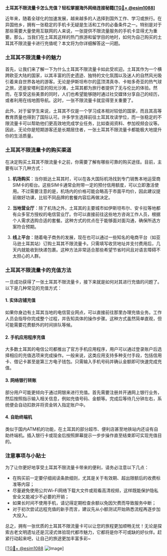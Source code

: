 **土耳其不限流量卡怎么充值？轻松掌握海外网络连接秘籍[[TG💪+ @esim1088](https://t.me/s/esim1088)]**

近年来，随着全球化的加速发展，越来越多的人选择到国外工作、学习或旅行。在异国他乡，拥有一张稳定的手机卡无疑是生活和工作的必备条件之一。特别是对于那些需要大量使用互联网的人来说，一张提供不限流量服务的手机卡显得尤为重要。那么，当我们在土耳其这样的热门旅游和留学目的地时，如何为自己购买的土耳其不限流量卡进行充值呢？本文将为你详细解答这一问题。

### 土耳其不限流量卡的魅力

首先，让我们来了解一下为什么土耳其不限流量卡如此受欢迎。土耳其作为一个横跨欧亚大陆的国家，以其丰富的历史遗迹、独特的文化氛围以及迷人的自然风光吸引着来自世界各地的游客。无论是伊斯坦布尔的蓝顶清真寺、卡帕多奇亚的热气球之旅，还是安塔利亚的阳光沙滩，土耳其都为旅行者提供了无与伦比的体验。然而，在享受这些美景的同时，人们也希望能够随时通过社交媒体分享自己的经历，或者利用在线地图导航。这时，一张不限流量卡就显得至关重要了。

此外，对于留学生来说，土耳其不仅是一个学习成本相对较低的国家，而且其高等教育质量也得到了国际认可。许多学生选择前往土耳其攻读学位，而一张稳定的不限流量卡可以帮助他们更高效地完成学业任务，比如查阅资料、参加视频会议等。因此，无论你是短期游客还是长期居住者，一张土耳其不限流量卡都能极大地提升你的生活质量。

### 土耳其不限流量卡的购买渠道

在决定购买土耳其不限流量卡之前，你需要了解有哪些可靠的购买途径。目前，主要有以下几种方式：

1. **机场购买**：当你抵达土耳其时，可以在各大国际机场找到专门销售本地运营商SIM卡的柜台。这些SIM卡通常会附带一定的预付信用额度，可以立即激活使用。不过需要注意的是，机场内的价格可能会略高于市面平均价，因此建议提前做好功课，比较不同品牌的套餐内容后再做决定。

2. **当地营业厅**：除了机场之外，土耳其的主要城市如伊斯坦布尔、安卡拉等地都有众多官方授权的电信营业厅。你可以直接前往这些地方咨询工作人员，根据个人需求选购合适的套餐。这种方式的优点在于能够面对面沟通，确保所选方案符合预期。

3. **线上平台**：随着电子商务的发展，现在也可以通过一些知名的电商平台（如亚马逊土耳其站）订购土耳其不限流量卡。只需填写收货地址并支付费用后，几天内就能收到快递包裹。这种方法非常适合那些希望节省时间且对语言障碍不太担心的人群。

### 土耳其不限流量卡的充值方法

一旦成功获得了一张土耳其不限流量卡，接下来就是如何对其进行充值的问题了。以下是几种常见的充值方式：

#### 1. 实体店铺充值
如果你身边有土耳其当地的电信营业网点，可以直接前往那里办理充值业务。工作人员会指导你完成整个过程，并告知具体的操作步骤。这种方式虽然简单直观，但可能需要花费额外的时间排队等候。

#### 2. 手机应用程序充值
大多数土耳其的电信公司都推出了官方手机应用程序，用户可以通过登录账户后选择相应的充值选项来完成操作。一般来说，这类应用支持多种支付手段，包括信用卡、借记卡甚至是第三方电子钱包。只需输入手机号码并确认金额即可快速完成充值。

#### 3. 网络银行转账
部分用户可能更倾向于通过网银来进行充值。首先需要注册并开通网上银行业务，然后按照指示输入相关信息，例如充值号码、金额等。完成后等待几分钟左右，系统便会自动扣款并将资金转入指定账户中。

#### 4. 自助终端机
类似于国内ATM机的功能，在土耳其的部分超市、便利店甚至地铁站内还设有自助终端机。插入银行卡或现金后按照屏幕提示一步步操作直至结束即可实现充值目的。

### 注意事项与小贴士

为了让你更好地享受土耳其不限流量卡带来的便利，请务必注意以下几点：

- 在购买前一定要仔细阅读条款细则，尤其是关于有效期、超出限额后的收费标准等内容；
- 尽量避免使用公共Wi-Fi网络下载大文件或观看高清视频，这样既能保护隐私安全又能减少不必要的开销；
- 如果长时间不使用手机，请记得定期检查余额以免因欠费而导致服务中断；
- 对于初次尝试远程充值的新手而言，建议先从小额测试开始熟悉流程再逐步加大投入。

总之，拥有一张优质的土耳其不限流量卡可以让您的旅程更加顺畅无忧！无论是探索古老文明遗址还是沉浸式体验现代都市魅力，它都将是你不可或缺的好伙伴。赶紧行动起来吧，让自己的旅途更加丰富多彩~

[[TG💪+ @esim1088](https://t.me/s/esim1088) ![Image](https://i.postimg.cc/4NQfJmqS/Snipaste-2025-05-13-00-14-12.png)]